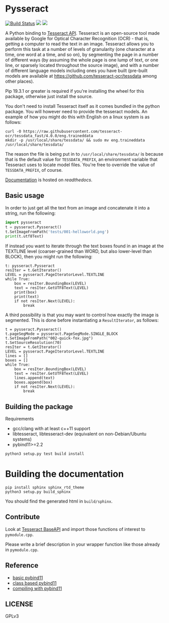 Pysseract
=========

[![Build Status](https://travis-ci.org/xiahongze/pysseract.svg?branch=master)](https://travis-ci.org/xiahongze/pysseract)
[![](https://img.shields.io/badge/python-3.5+-blue.svg)](https://www.python.org/download/releases/3.5.0/)
[![](https://readthedocs.org/projects/pysseract/badge/?version=latest)](https://pysseract.readthedocs.io/en/latest/?badge=latest)

A Python binding to [Tesseract API](https://github.com/tesseract-ocr/tesseract). Tesseract is an open-source tool made available by Google for Optical Character Recognition (OCR) - that is, getting a computer to read the text in an image. Tesseract allows you to perform this task at a number of levels of granularity (one character at a time, one word at a time, and so on), by segmenting the page in a number of different ways (by assuming the whole page is one lump of text, or one line, or sparsely located throughout the source image), and with a number of different language models including ones you have built (pre-built models are available at https://github.com/tesseract-ocr/tessdata among other places).

Pip 19.3.1 or greater is required if you're installing the wheel for this package, otherwise just install the source.

You don't need to install Tesseract itself as it comes bundled in the python package. You will however need to provide the tesseract models. An example of how you might do this with English on a linux system is as follows:

```
curl -O https://raw.githubusercontent.com/tesseract-ocr/tessdata_fast/4.0.0/eng.traineddata
mkdir -p /usr/local/share/tessdata/ && sudo mv eng.traineddata /usr/local/share/tessdata/ 
```

The reason the file is being put in to `/usr/local/share/tessdata/` is because that is the default value for `TESSDATA_PREFIX`, an environment variable that Tesseract uses to locate model files. You're free to override the value of `TESSDATA_PREFIX`, of course. 

[Documentation](https://pysseract.readthedocs.io/en/latest/pysseract.html) is hosted on *readthedocs*.

## Basic usage

In order to just get all the text from an image and concatenate it into a string, run the following:

```python
import pysseract
t = pysseract.Pysseract()
t.SetImageFromPath('tests/001-helloworld.png')
print(t.utf8Text)
```

If instead you want to iterate through the text boxes found in an image at the TEXTLINE level (coarser-grained than WORD, but also lower-level than BLOCK), then you might run the following:

```
t: pysseract.Pysseract
resIter = t.GetIterator()
LEVEL = pysseract.PageIteratorLevel.TEXTLINE
while True:
    box = resIter.BoundingBox(LEVEL)
    text = resIter.GetUTF8Text(LEVEL)
    print(box)
    print(text)
    if not resIter.Next(LEVEL):
        break
```

A third possibility is that you may want to control how exactly the image is segmented. This is done before instantiating a `ResultIterator`, as follows:

```
t = pysseract.Pysseract()
t.pageSegMode = pysseract.PageSegMode.SINGLE_BLOCK
t.SetImageFromPath("002-quick-fox.jpg")
t.SetSourceResolution(70)
resIter = t.GetIterator()
LEVEL = pysseract.PageIteratorLevel.TEXTLINE
lines = []
boxes = []
while True:
    box = resIter.BoundingBox(LEVEL)
    text = resIter.GetUTF8Text(LEVEL)
    lines.append(text)
    boxes.append(box)
    if not resIter.Next(LEVEL):
        break
```

## Building the package

Requirements

- gcc/clang with at least c++11 support
- libtesseract, libtesseract-dev (equivalent on non-Debian/Ubuntu systems)
- pybind11>=2.2

```bash
python3 setup.py test build install
```

# Building the documentation

```
pip install sphinx sphinx_rtd_theme
python3 setup.py build_sphinx
```

You should find the generated html in `build/sphinx`.

## Contribute

Look at [Tesseract BaseAPI](https://github.com/tesseract-ocr/tesseract/blob/master/src/api/baseapi.cpp)
and import those functions of interest to `pymodule.cpp`.

Please write a brief description in your wrapper function like those already in `pymodule.cpp`.

## Reference

- [basic pybind11](https://pybind11.readthedocs.io/en/master/basics.html)
- [class based pybind11](https://pybind11.readthedocs.io/en/master/classes.html)
- [compiling with pybind11](https://pybind11.readthedocs.io/en/master/compiling.html)

## LICENSE

GPLv3
